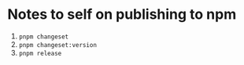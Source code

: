 # Notes to self on publishing to npm

1. `pnpm changeset`
2. `pnpm changeset:version`
3. `pnpm release`
